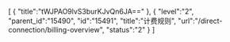 [
	{
		"title":"tWJPAO9lvS3burKJvQn6JA=="
	},
	{
		"level":"2",
		"parent_id":"15490",
		"id":"15491",
		"title":"计费规则",
		"url":"/direct-connection/billing-overview",
		"status":"2"
	}
]